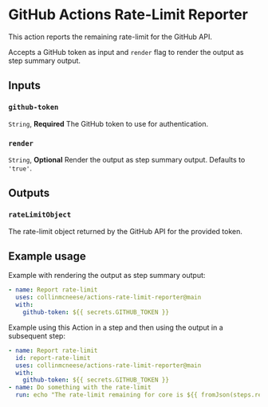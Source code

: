 # GitHub Actions Rate-Limit Reporter

This action reports the remaining rate-limit for the GitHub API.

Accepts a GitHub token as input and `render` flag to render the output as step summary output.

## Inputs

### `github-token`

`String`, **Required** The GitHub token to use for authentication.

### `render`

`String`, **Optional** Render the output as step summary output.  Defaults to `'true'`.

## Outputs

### `rateLimitObject`

The rate-limit object returned by the GitHub API for the provided token.

## Example usage

Example with rendering the output as step summary output:

```yaml
- name: Report rate-limit
  uses: collinmcneese/actions-rate-limit-reporter@main
  with:
    github-token: ${{ secrets.GITHUB_TOKEN }}
```

Example using this Action in a step and then using the output in a subsequent step:

```yaml
- name: Report rate-limit
  id: report-rate-limit
  uses: collinmcneese/actions-rate-limit-reporter@main
  with:
    github-token: ${{ secrets.GITHUB_TOKEN }}
- name: Do something with the rate-limit
  run: echo "The rate-limit remaining for core is ${{ fromJson(steps.report-rate-limit.outputs.rateLimitObject).resources.core.remaining }}"
```
